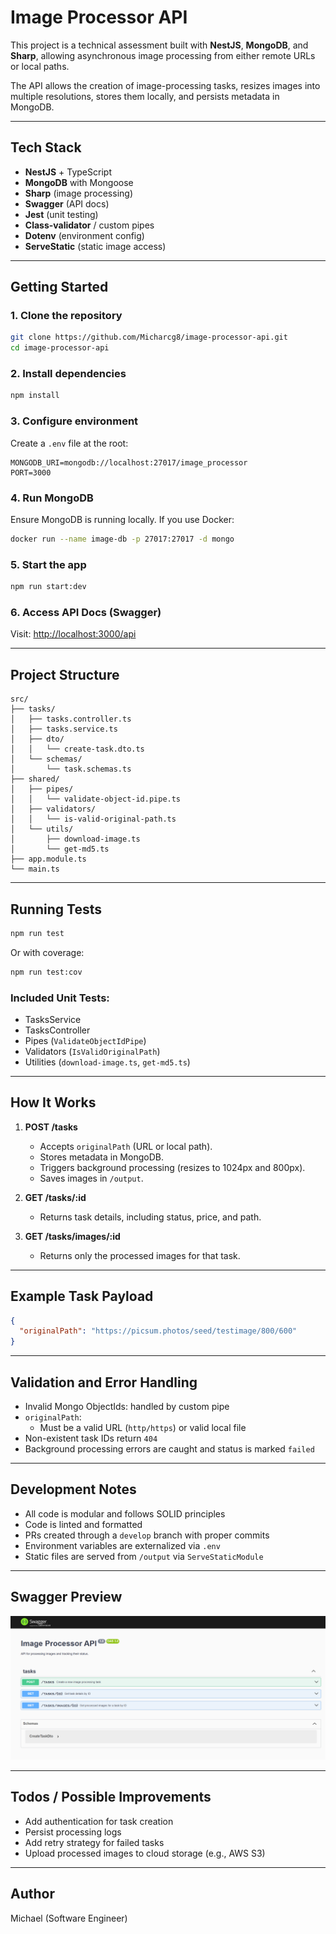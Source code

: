 # Image Processor API

This project is a technical assessment built with **NestJS**, **MongoDB**, and **Sharp**, allowing asynchronous image processing from either remote URLs or local paths.

The API allows the creation of image-processing tasks, resizes images into multiple resolutions, stores them locally, and persists metadata in MongoDB.

---

## Tech Stack

- **NestJS** + TypeScript
- **MongoDB** with Mongoose
- **Sharp** (image processing)
- **Swagger** (API docs)
- **Jest** (unit testing)
- **Class-validator** / custom pipes
- **Dotenv** (environment config)
- **ServeStatic** (static image access)

---

## Getting Started

### 1. Clone the repository

```bash
git clone https://github.com/Micharcg8/image-processor-api.git
cd image-processor-api
```

### 2. Install dependencies

```bash
npm install
```

### 3. Configure environment

Create a `.env` file at the root:

```
MONGODB_URI=mongodb://localhost:27017/image_processor
PORT=3000
```

### 4. Run MongoDB

Ensure MongoDB is running locally. If you use Docker:

```bash
docker run --name image-db -p 27017:27017 -d mongo
```

### 5. Start the app

```bash
npm run start:dev
```

### 6. Access API Docs (Swagger)

Visit: [http://localhost:3000/api](http://localhost:3000/api)

---

## Project Structure

```
src/
├── tasks/
│   ├── tasks.controller.ts
│   ├── tasks.service.ts
│   ├── dto/
│   │   └── create-task.dto.ts
│   └── schemas/
│       └── task.schemas.ts
├── shared/
│   ├── pipes/
│   │   └── validate-object-id.pipe.ts
│   ├── validators/
│   │   └── is-valid-original-path.ts
│   └── utils/
│       ├── download-image.ts
│       └── get-md5.ts
├── app.module.ts
└── main.ts
```

---

## Running Tests

```bash
npm run test
```

Or with coverage:

```bash
npm run test:cov
```

### Included Unit Tests:

- TasksService
- TasksController
- Pipes (`ValidateObjectIdPipe`)
- Validators (`IsValidOriginalPath`)
- Utilities (`download-image.ts`, `get-md5.ts`)

---

## How It Works

1. **POST /tasks**  
   - Accepts `originalPath` (URL or local path).
   - Stores metadata in MongoDB.
   - Triggers background processing (resizes to 1024px and 800px).
   - Saves images in `/output`.

2. **GET /tasks/:id**  
   - Returns task details, including status, price, and path.

3. **GET /tasks/images/:id**  
   - Returns only the processed images for that task.

---

## Example Task Payload

```json
{
  "originalPath": "https://picsum.photos/seed/testimage/800/600"
}
```

---

## Validation and Error Handling

- Invalid Mongo ObjectIds: handled by custom pipe
- `originalPath`:
  - Must be a valid URL (`http/https`) or valid local file
- Non-existent task IDs return `404`
- Background processing errors are caught and status is marked `failed`

---

## Development Notes

- All code is modular and follows SOLID principles
- Code is linted and formatted
- PRs created through a `develop` branch with proper commits
- Environment variables are externalized via `.env`
- Static files are served from `/output` via `ServeStaticModule`

---

## Swagger Preview

![swagger-preview](swagger-preview.png)

---

## Todos / Possible Improvements

- Add authentication for task creation
- Persist processing logs
- Add retry strategy for failed tasks
- Upload processed images to cloud storage (e.g., AWS S3)

---

## Author

Michael (Software Engineer)  
